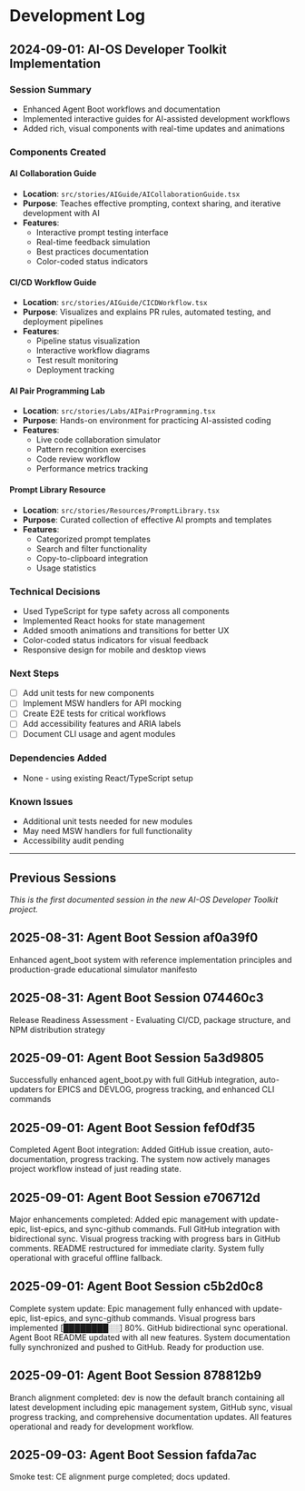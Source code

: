 # Development Log

## 2024-09-01: AI-OS Developer Toolkit Implementation

### Session Summary

- Enhanced Agent Boot workflows and documentation
- Implemented interactive guides for AI-assisted development workflows
- Added rich, visual components with real-time updates and animations

### Components Created

#### AI Collaboration Guide

- **Location**: `src/stories/AIGuide/AICollaborationGuide.tsx`
- **Purpose**: Teaches effective prompting, context sharing, and iterative development with AI
- **Features**:
  - Interactive prompt testing interface
  - Real-time feedback simulation
  - Best practices documentation
  - Color-coded status indicators

#### CI/CD Workflow Guide

- **Location**: `src/stories/AIGuide/CICDWorkflow.tsx`
- **Purpose**: Visualizes and explains PR rules, automated testing, and deployment pipelines
- **Features**:
  - Pipeline status visualization
  - Interactive workflow diagrams
  - Test result monitoring
  - Deployment tracking

#### AI Pair Programming Lab

- **Location**: `src/stories/Labs/AIPairProgramming.tsx`
- **Purpose**: Hands-on environment for practicing AI-assisted coding
- **Features**:
  - Live code collaboration simulator
  - Pattern recognition exercises
  - Code review workflow
  - Performance metrics tracking

#### Prompt Library Resource

- **Location**: `src/stories/Resources/PromptLibrary.tsx`
- **Purpose**: Curated collection of effective AI prompts and templates
- **Features**:
  - Categorized prompt templates
  - Search and filter functionality
  - Copy-to-clipboard integration
  - Usage statistics

### Technical Decisions

- Used TypeScript for type safety across all components
- Implemented React hooks for state management
- Added smooth animations and transitions for better UX
- Color-coded status indicators for visual feedback
- Responsive design for mobile and desktop views

### Next Steps

- [ ] Add unit tests for new components
- [ ] Implement MSW handlers for API mocking
- [ ] Create E2E tests for critical workflows
- [ ] Add accessibility features and ARIA labels
- [ ] Document CLI usage and agent modules

### Dependencies Added

- None - using existing React/TypeScript setup

### Known Issues

- Additional unit tests needed for new modules
- May need MSW handlers for full functionality
- Accessibility audit pending

---

## Previous Sessions

_This is the first documented session in the new AI-OS Developer Toolkit project._

## 2025-08-31: Agent Boot Session af0a39f0

Enhanced agent_boot system with reference implementation principles and production-grade educational simulator manifesto

## 2025-08-31: Agent Boot Session 074460c3

Release Readiness Assessment - Evaluating CI/CD, package structure, and NPM distribution strategy

## 2025-09-01: Agent Boot Session 5a3d9805

Successfully enhanced agent_boot.py with full GitHub integration, auto-updaters for EPICS and DEVLOG, progress tracking, and enhanced CLI commands

## 2025-09-01: Agent Boot Session fef0df35

Completed Agent Boot integration: Added GitHub issue creation, auto-documentation, progress tracking. The system now actively manages project workflow instead of just reading state.

## 2025-09-01: Agent Boot Session e706712d

Major enhancements completed: Added epic management with update-epic, list-epics, and sync-github commands. Full GitHub integration with bidirectional sync. Visual progress tracking with progress bars in GitHub comments. README restructured for immediate clarity. System fully operational with graceful offline fallback.

## 2025-09-01: Agent Boot Session c5b2d0c8

Complete system update: Epic management fully enhanced with update-epic, list-epics, and sync-github commands. Visual progress bars implemented [████████░░] 80%. GitHub bidirectional sync operational. Agent Boot README updated with all new features. System documentation fully synchronized and pushed to GitHub. Ready for production use.

## 2025-09-01: Agent Boot Session 878812b9

Branch alignment completed: dev is now the default branch containing all latest development including epic management system, GitHub sync, visual progress tracking, and comprehensive documentation updates. All features operational and ready for development workflow.

## 2025-09-03: Agent Boot Session fafda7ac

Smoke test: CE alignment purge completed; docs updated.
